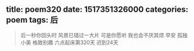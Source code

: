 title: poem320
date: 1517351326000
categories: poem
tags: 后
---
> 后一秒你回头时
风景已错过一大片
可是你愿听
我也会不厌其烦
早安
孤独小美
格致别趣
六点起床第320天 迟到24天